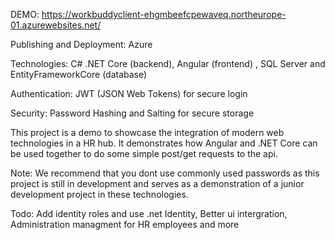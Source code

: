 DEMO: https://workbuddyclient-ehgmbeefcpewaveq.northeurope-01.azurewebsites.net/




Publishing and Deployment: Azure

Technologies: C# .NET Core (backend), Angular (frontend) , SQL Server and EntityFrameworkCore (database)

Authentication: JWT (JSON Web Tokens) for secure login

Security: Password Hashing and Salting for secure storage

This project is a demo to showcase the integration of modern web technologies in a HR hub. It demonstrates how Angular and .NET Core can be used together to do some simple post/get requests to the api.

Note: We recommend that you dont use commonly used passwords as this project is still in development and serves as a demonstration of a junior development project in these technologies.

Todo: Add identity roles and use .net Identity, Better ui intergration, Administration managment for HR employees and more
